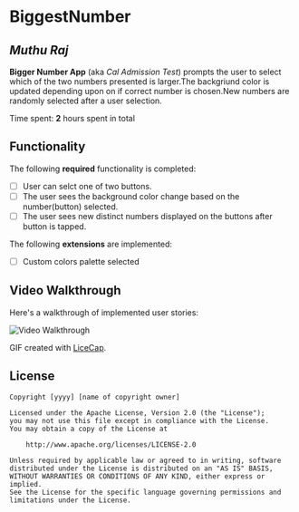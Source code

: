 # BiggestNumber 

## *Muthu Raj*

**Bigger Number App** (aka *Cal Admission Test*) prompts the user to select which of the two numbers presented is larger.The backgriund color is updated depending upon on if correct number is chosen.New numbers are randomly selected after a user selection.

Time spent: **2** hours spent in total

## Functionality 

The following **required** functionality is completed:

* [ ] User can selct one of two buttons.
* [ ] The user sees the background color change based on the number(button) selected.
* [ ] The user sees new distinct numbers displayed on the buttons after button is tapped.

The following **extensions** are implemented:

* [ ] Custom colors palette selected

## Video Walkthrough

Here's a walkthrough of implemented user stories:

<img src='https://j.gifs.com/Y7DVDO.gif' title='Video Walkthrough' width='' alt='Video Walkthrough' />

GIF created with [LiceCap](https://gifs.com/).

## License

    Copyright [yyyy] [name of copyright owner]

    Licensed under the Apache License, Version 2.0 (the "License");
    you may not use this file except in compliance with the License.
    You may obtain a copy of the License at

        http://www.apache.org/licenses/LICENSE-2.0

    Unless required by applicable law or agreed to in writing, software
    distributed under the License is distributed on an "AS IS" BASIS,
    WITHOUT WARRANTIES OR CONDITIONS OF ANY KIND, either express or implied.
    See the License for the specific language governing permissions and
    limitations under the License.
